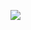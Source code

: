 <!-- [![Xdmj's github stats](https://github-readme-stats.vercel.app/api?username=xuedingmiaojun&show_icons=true&theme=cobalt)](https://github.com/xuedingmiaojun)   -->

![](https://visitor-badge.glitch.me/badge?page_id=xuedingmiaojun.xuedingmiaojun)  


